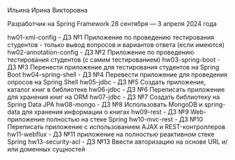 Ильина Ирина Викторовна

Разработчик на Spring Framework 28 сентября — 3 апреля 2024 года

hw01-xml-config - ДЗ №1 Приложение по проведению тестирования студентов - только вывод вопросов и вариантов ответа (если имеются) 
hw02-annotation-config - ДЗ №2 Приложение по проведению тестирования студентов (с самим тестированием) 
hw03-spring-boot - ДЗ №3 Перенести приложение для тестирования студентов на Spring Boot
hw04-spring-shell - ДЗ №4 Перевести приложение для проведения опросов на Spring Shell
hw05-jdbc - ДЗ №5 Создать приложение, каталог книг в библиотеке
hw06-jdbc - ДЗ №6 Переписать приложение для хранения книг на ORM
hw07-jdbc - ДЗ №7 Создать библиотеку на Spring Data JPA
hw08-mongo - ДЗ №8 Использовать MongoDB и spring-data для хранения информации о книгах
hw09-rest - ДЗ №9 Web-приложение полностью на стеке Spring
hw10-mvc-rest - ДЗ №10 Переписать приложение с использованием AJAX и REST-контроллеров
hw11-webflux - ДЗ №11 приложение на полностью реактивном стеке Spring
hw13-security-acl - ДЗ №13 Ввести авторизацию на основе URL и/или доменных сущностей